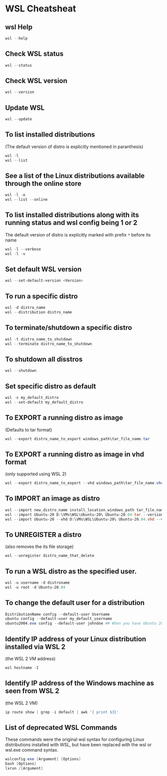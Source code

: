 # WSL Cheatsheat

## wsl Help
```powershell
wsl --help
```

## Check WSL status
```powershell
wsl --status
```

## Check WSL version
```powershell
wsl --version
```

## Update WSL
```powershell
wsl --update
```

## To list installed distributions 
(The default version of distro is explicitly mentioned in paranthesis)
```powershell
wsl -l
wsl --list
```

## See a list of the Linux distributions available through the online store
```powershell
wsl -l -o
wsl --list --online
```

## To list installed distributions along with its running status and wsl config being 1 or 2 
The default version of distro is explicitly marked with prefix `*` before its name
```powershell
wsl -l --verbose
wsl -l -v
```

## Set default WSL version
```powershell
wsl --set-default-version <Version>
```

## To run a specific distro
```powershell
wsl -d distro_name
wsl --distribution distro_name
```

## To terminate/shutdown a specific distro
```powershell
wsl -t distro_name_to_shutdown
wsl --terminate distro_name_to_shutdown
```

## To shutdown all disstros
```powershell
wsl --shutdown
```

## Set specific distro as default
```powershell
wsl -s my_default_distro
wsl --set-default my_default_distro
```

## To EXPORT a running distro as image
(Defaults to tar format)
```powershell
wsl --export distro_name_to_export windows_path\tar_file_name.tar
```

## To EXPORT a running distro as image in vhd format
(only supported using WSL 2)
```powershell
wsl --export distro_name_to_export --vhd windows_path\tar_file_name.vhd
```

## To IMPORT an image as distro
```powershell
wsl --import new_distro_name install_location_windows_path tar_file_name.tar --version wsl-version-1-or-2
wsl --import Ubuntu-20 D:\VMs\WSL\Ubuntu-20\ Ubuntu-20.04.tar --version 2 ## Setting my secondary HDD as storate loc for new distro
wsl --import Ubuntu-20 --vhd D:\VMs\WSL\Ubuntu-20\ Ubuntu-20.04.vhd --version 2 ## Importing distro in vhd format
```

## To UNREGISTER a distro
(also removes the its file storage)
```powershell
wsl --unregister distro_name_that_delete
```

## To run a WSL distro as the specified user.
```powershell
wsl -u username -d distroname
wsl -u root -d Ubuntu-20.04
```

## To change the default user for a distribution
```powershell
DistributionName config --default-user Username
ubuntu config --default-user my_default_username
ubuntu2004.exe config --default-user johndoe ## When you have Ubuntu 20.04 version installed from the Microsoft Store
```

## Identify IP address of your Linux distribution installed via WSL 2
(the WSL 2 VM address)
```powershell
wsl hostname -I
```

## Identify IP address of the Windows machine as seen from WSL 2 
(the WSL 2 VM)
```powershell
ip route show | grep -i default | awk '{ print $3}'
```

## List of deprecated WSL Commands
These commands were the original wsl syntax for configuring Linux distributions installed with WSL, but have been replaced with the wsl or wsl.exe command syntax.
```powershell
wslconfig.exe [Argument] [Options]
bash [Options]
lxrun /[Argument]
```
